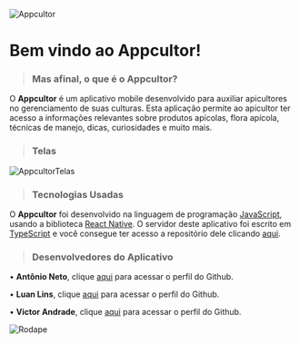 ![Appcultor](https://i.imgur.com/oZSvhoM.png)
# Bem vindo ao **Appcultor**!

> ### Mas afinal, o que é o Appcultor?

O **Appcultor** é um aplicativo mobile desenvolvido para auxiliar apicultores no gerenciamento de suas culturas. Esta aplicação permite ao apicultor ter acesso a informações relevantes sobre produtos apícolas, flora apícola, técnicas de manejo, dicas, curiosidades e muito mais.

> ### Telas
![AppcultorTelas](https://i.imgur.com/iqzqiUm.png)

> ### Tecnologias Usadas
O **Appcultor** foi desenvolvido na linguagem de programação [JavaScript](https://developer.mozilla.org/pt-BR/docs/Web/JavaScript), usando a biblioteca [React Native](https://reactnative.dev/
). O servidor deste aplicativo foi escrito em [TypeScript](https://www.typescriptlang.org/) e você consegue ter acesso a repositório dele clicando [aqui](https://github.com/AntonioAdelino/Appcultor-Servidor).

> ### Desenvolvedores do Aplicativo

 • **Antônio Neto**, clique [aqui](https://github.com/AntonioAdelino/) para
   acessar o perfil do Github.
   
 • **Luan Lins**, clique [aqui](https://github.com/luancsl) para acessar o
   perfil do Github.
   
 • **Victor Andrade**,  clique [aqui](https://github.com/Victor-Andrade)
   para acessar o perfil do Github.
   
   ![Rodape](https://i.imgur.com/G5R0D0F.png)
